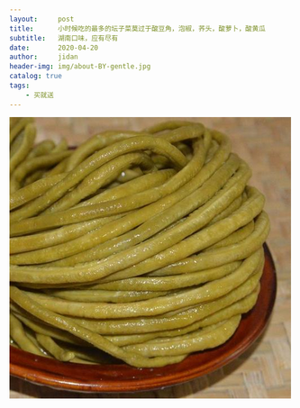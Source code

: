 ```yaml
---
layout:     post
title:      小时候吃的最多的坛子菜莫过于酸豆角，泡椒，荞头，酸萝卜，酸黄瓜
subtitle:   湖南口味，应有尽有
date:       2020-04-20
author:     jidan
header-img: img/about-BY-gentle.jpg
catalog: true
tags:
    - 买就送
---
```

![](/img/te/21.jpg)